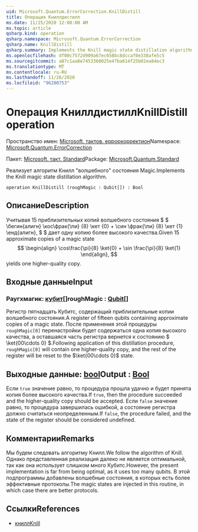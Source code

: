 ```yaml
---
uid: Microsoft.Quantum.ErrorCorrection.KnillDistill
title: Операция Книллдистилл
ms.date: 11/25/2020 12:00:00 AM
ms.topic: article
qsharp.kind: operation
qsharp.namespace: Microsoft.Quantum.ErrorCorrection
qsharp.name: KnillDistill
qsharp.summary: Implements the Knill magic state distillation algorithm.
ms.openlocfilehash: df00c7572d909a67ec658bc8dccaf0e338afe5c5
ms.sourcegitcommit: a87c1aa8e7453360025e47ba614f25b02ea84ec3
ms.translationtype: MT
ms.contentlocale: ru-RU
ms.lasthandoff: 11/26/2020
ms.locfileid: "96200753"
---
```

# <a name="knilldistill-operation"></a><span data-ttu-id="c0929-102">Операция Книллдистилл</span><span class="sxs-lookup"><span data-stu-id="c0929-102">KnillDistill operation</span></span>

<span data-ttu-id="c0929-103">Пространство имен: [Microsoft. тактов. ерроркорректион](xref:Microsoft.Quantum.ErrorCorrection)</span><span class="sxs-lookup"><span data-stu-id="c0929-103">Namespace: [Microsoft.Quantum.ErrorCorrection](xref:Microsoft.Quantum.ErrorCorrection)</span></span>

<span data-ttu-id="c0929-104">Пакет: [Microsoft. такт. Standard](https://nuget.org/packages/Microsoft.Quantum.Standard)</span><span class="sxs-lookup"><span data-stu-id="c0929-104">Package: [Microsoft.Quantum.Standard](https://nuget.org/packages/Microsoft.Quantum.Standard)</span></span>


<span data-ttu-id="c0929-105">Реализует алгоритм Книлл "волшебного" состояния Magic.</span><span class="sxs-lookup"><span data-stu-id="c0929-105">Implements the Knill magic state distillation algorithm.</span></span>

```qsharp
operation KnillDistill (roughMagic : Qubit[]) : Bool
```


## <a name="description"></a><span data-ttu-id="c0929-106">Описание</span><span class="sxs-lookup"><span data-stu-id="c0929-106">Description</span></span>

<span data-ttu-id="c0929-107">Учитывая 15 приблизительных копий волшебного состояния $ $ \бегин{алигн} \кос\фрак{\пи} {8} \кет {0} + \син \фрак{\пи} {8} \кет {1} \енд{алигн}, $ $ дает одну копию более высокого качества.</span><span class="sxs-lookup"><span data-stu-id="c0929-107">Given 15 approximate copies of a magic state $$ \begin{align} \cos\frac{\pi}{8} \ket{0} + \sin \frac{\pi}{8} \ket{1} \end{align}, $$ yields one higher-quality copy.</span></span>

## <a name="input"></a><span data-ttu-id="c0929-108">Входные данные</span><span class="sxs-lookup"><span data-stu-id="c0929-108">Input</span></span>

### <a name="roughmagic--qubit"></a><span data-ttu-id="c0929-109">Раугхмагик: [кубит](xref:microsoft.quantum.lang-ref.qubit)[]</span><span class="sxs-lookup"><span data-stu-id="c0929-109">roughMagic : [Qubit](xref:microsoft.quantum.lang-ref.qubit)[]</span></span>

<span data-ttu-id="c0929-110">Регистр пятнадцать Кубитс, содержащий приблизительные копии волшебного состояния.</span><span class="sxs-lookup"><span data-stu-id="c0929-110">A register of fifteen qubits containing approximate copies of a magic state.</span></span> <span data-ttu-id="c0929-111">После применения этой процедуры `roughMagic[0]` перенастройки будет содержаться одна копия высокого качества, а оставшаяся часть регистра вернется к состоянию $ \ket{00\cdots 0} $.</span><span class="sxs-lookup"><span data-stu-id="c0929-111">Following application of this distillation procedure, `roughMagic[0]` will contain one higher-quality copy, and the rest of the register will be reset to the $\ket{00\cdots 0}$ state.</span></span>



## <a name="output--bool"></a><span data-ttu-id="c0929-112">Выходные данные: [bool](xref:microsoft.quantum.lang-ref.bool)</span><span class="sxs-lookup"><span data-stu-id="c0929-112">Output : [Bool](xref:microsoft.quantum.lang-ref.bool)</span></span>

<span data-ttu-id="c0929-113">Если `true` значение равно, то процедура прошла удачно и будет принята копия более высокого качества.</span><span class="sxs-lookup"><span data-stu-id="c0929-113">If `true`, then the procedure succeeded and the higher-quality copy should be accepted.</span></span> <span data-ttu-id="c0929-114">Если `false` значение равно, то процедура завершилась ошибкой, а состояние регистра должно считаться неопределенным.</span><span class="sxs-lookup"><span data-stu-id="c0929-114">If `false`, the procedure failed, and the state of the register should be considered undefined.</span></span>

## <a name="remarks"></a><span data-ttu-id="c0929-115">Комментарии</span><span class="sxs-lookup"><span data-stu-id="c0929-115">Remarks</span></span>

<span data-ttu-id="c0929-116">Мы будем следовать алгоритму Книлл.</span><span class="sxs-lookup"><span data-stu-id="c0929-116">We follow the algorithm of Knill.</span></span>
<span data-ttu-id="c0929-117">Однако представленная реализация далеко не является оптимальной, так как она использует слишком много Кубитс.</span><span class="sxs-lookup"><span data-stu-id="c0929-117">However, the present implementation is far from being optimal, as it uses too many qubits.</span></span>
<span data-ttu-id="c0929-118">В этой подпрограммы добавлены волшебные состояния, в которых есть более эффективные протоколы.</span><span class="sxs-lookup"><span data-stu-id="c0929-118">The magic states are injected in this routine, in which case there are better protocols.</span></span>

## <a name="references"></a><span data-ttu-id="c0929-119">Ссылки</span><span class="sxs-lookup"><span data-stu-id="c0929-119">References</span></span>

- [<span data-ttu-id="c0929-120">книлл</span><span class="sxs-lookup"><span data-stu-id="c0929-120">Knill</span></span>](https://arxiv.org/abs/quant-ph/0402171)